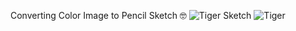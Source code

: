 Converting Color Image to Pencil Sketch 🤓
![Tiger Sketch](https://user-images.githubusercontent.com/55347213/236829022-71245798-88c0-4097-a37b-299657f3ca9a.png)
![Tiger](https://user-images.githubusercontent.com/55347213/236829035-15457a7e-e5f3-40a3-a27c-a4d4cc51aed7.jpeg)
